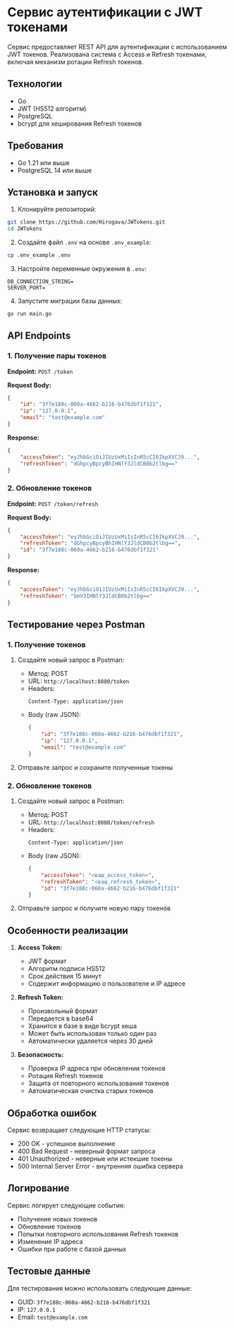 # Сервис аутентификации с JWT токенами

Сервис предоставляет REST API для аутентификации с использованием JWT токенов. Реализована система с Access и Refresh токенами, включая механизм ротации Refresh токенов.

## Технологии

- Go
- JWT (HS512 алгоритм)
- PostgreSQL
- bcrypt для хеширования Refresh токенов

## Требования

- Go 1.21 или выше
- PostgreSQL 14 или выше

## Установка и запуск

1. Клонируйте репозиторий:
```bash
git clone https://github.com/Hirogava/JWTokens.git
cd JWTokens
```

2. Создайте файл `.env` на основе `.env_example`:
```bash
cp .env_example .env
```

3. Настройте переменные окружения в `.env`:
```
DB_CONNECTION_STRING=
SERVER_PORT=
```

4. Запустите миграции базы данных:
```bash
go run main.go
```

## API Endpoints

### 1. Получение пары токенов

**Endpoint:** `POST /token`

**Request Body:**
```json
{
    "id": "3f7e188c-060a-4662-b216-b476dbf1f321",
    "ip": "127.0.0.1",
    "email": "test@example.com"
}
```

**Response:**
```json
{
    "accessToken": "eyJhbGciOiJIUzUxMiIsInR5cCI6IkpXVCJ9...",
    "refreshToken": "dGhpcyBpcyBhIHNlY3JldCB0b2tlbg=="
}
```

### 2. Обновление токенов

**Endpoint:** `POST /token/refresh`

**Request Body:**
```json
{
    "accessToken": "eyJhbGciOiJIUzUxMiIsInR5cCI6IkpXVCJ9...",
    "refreshToken": "dGhpcyBpcyBhIHNlY3JldCB0b2tlbg==",
    "id": "3f7e188c-060a-4662-b216-b476dbf1f321"
}
```

**Response:**
```json
{
    "accessToken": "eyJhbGciOiJIUzUxMiIsInR5cCI6IkpXVCJ9...",
    "refreshToken": "bmV3IHNlY3JldCB0b2tlbg=="
}
```

## Тестирование через Postman

### 1. Получение токенов

1. Создайте новый запрос в Postman:
   - Метод: POST
   - URL: `http://localhost:8080/token`
   - Headers:
     ```
     Content-Type: application/json
     ```
   - Body (raw JSON):
     ```json
     {
         "id": "3f7e188c-060a-4662-b216-b476dbf1f321",
         "ip": "127.0.0.1",
         "email": "test@example.com"
     }
     ```

2. Отправьте запрос и сохраните полученные токены

### 2. Обновление токенов

1. Создайте новый запрос в Postman:
   - Метод: POST
   - URL: `http://localhost:8080/token/refresh`
   - Headers:
     ```
     Content-Type: application/json
     ```
   - Body (raw JSON):
     ```json
     {
         "accessToken": "<ваш_access_token>",
         "refreshToken": "<ваш_refresh_token>",
         "id": "3f7e188c-060a-4662-b216-b476dbf1f321"
     }
     ```

2. Отправьте запрос и получите новую пару токенов

## Особенности реализации

1. **Access Token:**
   - JWT формат
   - Алгоритм подписи HS512
   - Срок действия 15 минут
   - Содержит информацию о пользователе и IP адресе

2. **Refresh Token:**
   - Произвольный формат
   - Передается в base64
   - Хранится в базе в виде bcrypt хеша
   - Может быть использован только один раз
   - Автоматически удаляется через 30 дней

3. **Безопасность:**
   - Проверка IP адреса при обновлении токенов
   - Ротация Refresh токенов
   - Защита от повторного использования токенов
   - Автоматическая очистка старых токенов

## Обработка ошибок

Сервис возвращает следующие HTTP статусы:

- 200 OK - успешное выполнение
- 400 Bad Request - неверный формат запроса
- 401 Unauthorized - неверные или истекшие токены
- 500 Internal Server Error - внутренняя ошибка сервера

## Логирование

Сервис логирует следующие события:
- Получение новых токенов
- Обновление токенов
- Попытки повторного использования Refresh токенов
- Изменение IP адреса
- Ошибки при работе с базой данных

## Тестовые данные

Для тестирования можно использовать следующие данные:
- GUID: `3f7e188c-060a-4662-b216-b476dbf1f321`
- IP: `127.0.0.1`
- Email: `test@example.com`
